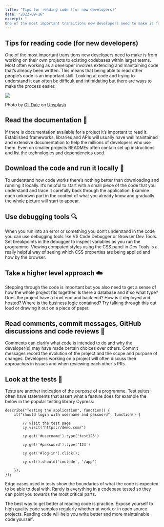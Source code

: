 ```yaml
---
title: "Tips for reading code (for new developers)"
date: "2022-09-16"
excerpt: "
One of the most important transitions new developers need to make is from working on their own projects to existing codebases within larger teams. Most often working as a developer involves extending and maintaining code that’s already been written."
---
```


<article>
<h1> Tips for reading code (for new developers) </h1>

One of the most important transitions new developers need to make is from working on their own projects to existing codebases within larger teams. Most often working as a developer involves extending and maintaining code that’s already been written. This means that being able to read other people’s code is an important skill. Looking at code and trying to understand it can often be difficult and intimidating but there are ways to make the process easier.

![](https://images.unsplash.com/photo-1474377207190-a7d8b3334068?ixlib=rb-1.2.1&ixid=MnwxMjA3fDB8MHxwaG90by1wYWdlfHx8fGVufDB8fHx8&auto=format&fit=crop&w=2670&q=80)

Photo by <a href="https://unsplash.com/@olidale?utm_source=unsplash&utm_medium=referral&utm_content=creditCopyText">Oli Dale</a> on <a href="https://unsplash.com/collections/4621741/coding?utm_source=unsplash&utm_medium=referral&utm_content=creditCopyText">Unsplash</a>

<h2> Read the documentation 📖 </h2>

If there is documentation available for a project it’s important to read it. Established frameworks, libraries and APIs will usually have well maintained and extensive documentation to help the millions of developers who use them. Even on smaller projects READMEs often contain set up instructions and list the technologies and dependencies used.

<h2> Download the code and run it locally 🚂 </h2>

To understand how code works there’s nothing better than downloading and running it locally. It’s helpful to start with a small piece of the code that you understand and trace it carefully back through the application. Examine each unknown part in the context of what you already know and gradually the whole picture will start to appear.

<h2> Use debugging tools 🔍 </h2>

When you run into an error or something you don’t understand in the code you can use debugging tools like VS Code Debugger or Browser Dev Tools. Set breakpoints in the debugger to inspect variables as you run the programme. Viewing computed styles using the CSS panel in Dev Tools is a really helpful way of seeing which CSS properties are being applied and how by the browser.

<h2> Take a higher level approach ☁️ </h2>

Stepping through the code is important but you also need to get a sense of how the whole project fits together. Is there a database and if so what type? Does the project have a front end and back end? How is it deployed and hosted? Where is the business logic contained? Try talking through this out loud or drawing it out on a piece of paper.

<h2> Read comments, commit messages, GitHub discussions and code reviews 📜 </h2>

Comments can clarify what code is intended to do and why the developer(s) may have made certain choices over others. Commit messages record the evolution of the project and the scope and purpose of changes. Developers working on a project will often discuss their approaches in issues and when reviewing each other's PRs.

<h2> Look at the tests 🧪 </h2>

Tests are another indication of the purpose of a programme. Test suites often have statements that assert what a feature does for example the below in the popular testing library Cypress:

```
describe("Testing the application", function() {
    it("should login with username and password", function() {

        // visit the test page
        cy.visit('https://demo.com/')

        cy.get('#username').type('test123')

        cy.get('#password').type('123')

        cy.get('#log-in').click();

        cy.url().should('include', '/app')

    });
});

```

Edge cases used in tests show the boundaries of what the code is expected to be able to deal with. Rarely is everything in a codebase tested so they can point you towards the most critical parts.

The best way to get better at reading code is practice. Expose yourself to high quality code samples regularly whether at work or in open source projects. Reading code will help you write better and more maintainable code yourself.

</article>
